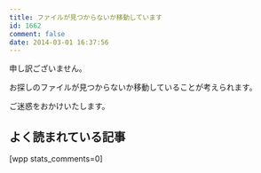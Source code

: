 ```yaml
---
title: ファイルが見つからないか移動しています
id: 1662
comment: false
date: 2014-03-01 16:37:56
---
```


<p>申し訳ございません。</p>

<p>お探しのファイルが見つからないか移動していることが考えられます。</p>

<p>ご迷惑をおかけいたします。</p>

<h2>よく読まれている記事</h2>

<p>[wpp stats_comments=0]</p>
    	